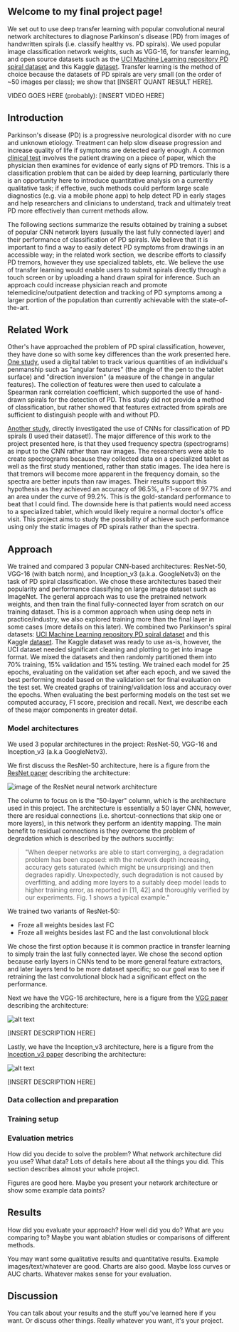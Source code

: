## Welcome to my final project page!

We set out to use deep transfer learning with popular convolutional neural network architectures to diagnose Parkinson's disease (PD) from images of handwritten spirals (i.e. classify healthy vs. PD spirals). We used popular image classification network weights, such as VGG-16, for transfer learning, and open source datasets such as the [UCI Machine Learning repository PD spiral dataset](https://archive.ics.uci.edu/ml/datasets/Parkinson+Disease+Spiral+Drawings+Using+Digitized+Graphics+Tablet) and this Kaggle [dataset](https://www.kaggle.com/kmader/parkinsons-drawings). Transfer learning is the method of choice because the datasets of PD spirals are very small (on the order of ~50 images per class); we show that [INSERT QUANT RESULT HERE].

VIDEO GOES HERE (probably): [INSERT VIDEO HERE]

## Introduction

Parkinson's disease (PD) is a progressive neurological disorder with no cure and unknown etiology. Treatment can help slow disease progression and increase quality of life if symptoms are detected early enough. A common [clinical test](https://pn.bmj.com/content/17/6/456) involves the patient drawing on a piece of paper, which the physician then examines for evidence of early signs of PD tremors. This is a classification problem that can be aided by deep learning, particularly there is an opportunity here to introduce quantitative analysis on a currently qualitative task; if effective, such methods could perform large scale diagnostics (e.g. via a mobile phone app) to help detect PD in early stages and help researchers and clinicians to understand, track and ultimately treat PD more effectively than current methods allow.

The following sections summarize the results obtained by training a subset of popular CNN network layers (usually the last fully connected layer) and their performance of classification of PD spirals. We believe that it is important to find a way to easily detect PD symptoms from drawings in an accessible way; in the related work section, we describe efforts to classify PD tremors, however they use specialized tablets, etc. We believe the use of transfer learning would enable users to submit spirals directly through a touch screen or by uploading a hand drawn spiral for inference. Such an approach could increase physician reach and promote telemedicine/outpatient detection and tracking of PD symptoms among a larger portion of the population than currently achievable with the state-of-the-art.

## Related Work

Other's have approached the problem of PD spiral classification, however, they have done so with some key differences than the work presented here. [One study](https://ieeexplore.ieee.org/document/8064621), used a digital tablet to track various quantities of an individual's penmanship such as "angular features" (the angle of the pen to the tablet surface) and "direction inversion" (a measure of the change in angular features). The collection of features were then used to calculate a Spearman rank correlation coefficient, which supported the use of hand-drawn spirals for the detection of PD. This study did not provide a method of classification, but rather showed that features extracted from spirals are sufficient to distinguish people with and without PD.

[Another study](https://www.mdpi.com/2079-9292/8/8/907), directly investigated the use of CNNs for classification of PD spirals (I used their dataset!). The major difference of this work to the project presented here, is that they used frequency spectra (spectrograms) as input to the CNN rather than raw images. The researchers were able to create spectrograms because they collected data on a specialized tablet as well as the first study mentioned, rather than static images. The idea here is that tremors will become more apparent in the frequency domain, so the spectra are better inputs than raw images. Their results support this hypothesis as they achieved an accuracy of 96.5%, a F1-score of 97.7% and an area under the curve of 99.2%. This is the gold-standard performance to beat that I could find. The downside here is that patients would need access to a specialized tablet, which would likely require a normal doctor's office visit. This project aims to study the possibility of achieve such performance using only the static images of PD spirals rather than the spectra.

## Approach

We trained and compared 3 popular CNN-based architectures: ResNet-50, VGG-16 (with batch norm), and Inception_v3 (a.k.a. GoogleNetv3) on the task of PD spiral classification. We chose these architectures based their popularity and performance classifying on large image dataset such as ImageNet. The general approach was to use the pretrained network weights, and then train the final fully-connected layer from scratch on our training dataset. This is a common approach when using deep nets in practice/industry, we also explored training more than the final layer in some cases (more details on this later). We combined two Parkinson's spiral datasets: [UCI Machine Learning repository PD spiral dataset](https://archive.ics.uci.edu/ml/datasets/Parkinson+Disease+Spiral+Drawings+Using+Digitized+Graphics+Tablet) and this Kaggle [dataset](https://www.kaggle.com/kmader/parkinsons-drawings). The Kaggle dataset was ready to use as-is, however, the UCI dataset needed significant cleaning and plotting to get into image format. We mixed the datasets and then randomly partitioned them into 70% training, 15% validation and 15% testing. We trained each model for 25 epochs, evaluating on the validation set after each epoch, and we saved the best performing model based on the validation set for final evaluation on the test set. We created graphs of training/validation loss and accuracy over the epochs. When evaluating the best performing models on the test set we computed accuracy, F1 score, precision and recall. Next, we describe each of these major components in greater detail.

### Model architectures

We used 3 popular architectures in the project: ResNet-50, VGG-16 and Inception_v3 (a.k.a GoogleNetv3). 

We first discuss the ResNet-50 architecture, here is a figure from the [ResNet paper](https://arxiv.org/abs/1512.03385) describing the architecture:

![image of the ResNet neural network architecture](https://github.com/minneker/transfer-learning-project/blob/main/images/resnet.png?raw=true)

The column to focus on is the "50-layer" column, which is the architecture used in this project. The architecture is essentially a 50 layer CNN, however, there are residual connections (i.e. shortcut-connections that skip one or more layers), in this network they perform an identity mapping. The main benefit to residual connections is they overcome the problem of degradation which is described by the authors succintly:

> "When deeper networks are able to start converging, a
degradation problem has been exposed: with the network
depth increasing, accuracy gets saturated (which might be
unsurprising) and then degrades rapidly. Unexpectedly,
such degradation is not caused by overfitting, and adding
more layers to a suitably deep model leads to higher training error, as reported in [11, 42] and thoroughly verified by
our experiments. Fig. 1 shows a typical example."

We trained two variants of ResNet-50: 
- Froze all weights besides last FC
- Froze all weights besides last FC and the last convolutional block

We chose the first option because it is common practice in transfer learning to simply train the last fully connected layer. We chose the second option because early layers in CNNs tend to be more general feature extractors, and later layers tend to be more dataset specific; so our goal was to see if retraining the last convolutional block had a significant effect on the performance.

Next we have the VGG-16 architecture, here is a figure from the [VGG paper](https://arxiv.org/abs/1409.1556) describing the architecture:

![alt text](https://github.com/minneker/transfer-learning-project/blob/main/images/vgg.png?raw=true)

[INSERT DESCRIPTION HERE]

Lastly, we have the Inception_v3 architecture, here is a figure from the [Inception_v3 paper](https://arxiv.org/abs/1512.00567) describing the architecture:

![alt text](https://github.com/minneker/transfer-learning-project/blob/main/images/inceptionv3.png?raw=true)

[INSERT DESCRIPTION HERE]

### Data collection and preparation

### Training setup 

### Evaluation metrics

How did you decide to solve the problem? What network architecture did you use? What data? Lots of details here about all the things you did. This section describes almost your whole project.

Figures are good here. Maybe you present your network architecture or show some example data points?

## Results

How did you evaluate your approach? How well did you do? What are you comparing to? Maybe you want ablation studies or comparisons of different methods.

You may want some qualitative results and quantitative results. Example images/text/whatever are good. Charts are also good. Maybe loss curves or AUC charts. Whatever makes sense for your evaluation.

## Discussion

You can talk about your results and the stuff you've learned here if you want. Or discuss other things. Really whatever you want, it's your project.
